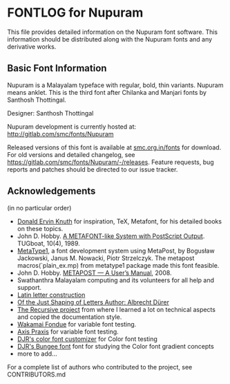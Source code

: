 # FONTLOG for Nupuram

This file provides detailed information on the Nupuram font software. This
information should be distributed along with the Nupuram fonts and any derivative
works.

## Basic Font Information

Nupuram is a Malayalam typeface with regular, bold, thin variants. Nupuram means anklet. This is the third font after Chilanka and Manjari fonts by Santhosh Thottingal.

Designer: Santhosh Thottingal

Nupuram development is currently hosted at:
http://gitlab.com/smc/fonts/Nupuram

Released versions of this font is available at [smc.org.in/fonts](smc.org.in/fonts) for download. For old versions and detailed changelog, see https://gitlab.com/smc/fonts/Nupuram/-/releases. Feature requests, bug reports and patches should be directed to our issue
tracker.

## Acknowledgements

(in no particular order)

* [Donald Ervin Knuth](https://en.wikipedia.org/wiki/Donald_Knuth) for inspiration, TeX, Metafont, for his detailed books on these topics.
* John D. Hobby. [A METAFONT-like System with PostScript Output](http://www.tug.org/TUGboat/Articles/tb10-4/tb26hobby.pdf). TUGboat, 10(4), 1989.
* [MetaType1](https://mirror.ctan.org/fonts/utilities/metatype1/), a font development system using MetaPost, by Bogusław Jackowski, Janus M. Nowacki, Piotr Strzelczyk. The metapost macros(`plain_ex.mp) from metatype1 package made this font feasible.
* John D. Hobby. [METAPOST — A User’s Manual](http://www.tug.org/docs/metapost/mpman.pdf.), 2008.
* Swathanthra Malayalam computing and its volunteers for all help and support.
* [Latin letter construction](https://www.kellscraft.com/EssentialsofLettering/EssentialsofLetteringCh02.html)
* [Of the Just Shaping of Letters  Author: Albrecht Dürer](https://www.gutenberg.org/files/37103/37103-h/37103-h.htm)
* [The Recursive project](https://github.com/arrowtype/recursive/) from where I learned a lot on technical aspects and copied the documentation style.
* [Wakamai Fondue](https://wakamaifondue.com) for variable font testing.
* [Axis Praxis](https://axis-praxis.org/) for variable font testing.
* [DJR's color font customizer](https://tools.djr.com/color-font-customizer/) for Color font testing
* [DJR's Bungee font](https://github.com/djrrb/Bungee) font for studying the Color font gradient concepts
* more to add...

For a complete list of authors who contributed to the project, see CONTRIBUTORS.md
